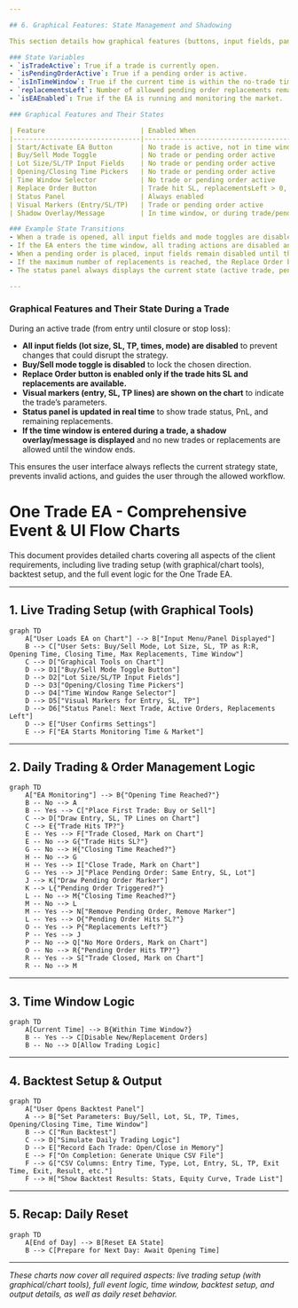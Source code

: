 ```yaml
---

## 6. Graphical Features: State Management and Shadowing

This section details how graphical features (buttons, input fields, panels) are enabled, disabled, or shadowed based on the EA's state and trading situation, according to the strategy logic.

### State Variables
- `isTradeActive`: True if a trade is currently open.
- `isPendingOrderActive`: True if a pending order is active.
- `isInTimeWindow`: True if the current time is within the no-trade time window.
- `replacementsLeft`: Number of allowed pending order replacements remaining.
- `isEAEnabled`: True if the EA is running and monitoring the market.

### Graphical Features and Their States

| Feature                        | Enabled When                                      | Disabled/Shadowed When                                 |
|--------------------------------|---------------------------------------------------|--------------------------------------------------------|
| Start/Activate EA Button       | No trade is active, not in time window            | Trade active, in time window, or EA already running    |
| Buy/Sell Mode Toggle           | No trade or pending order active                  | Trade or pending order active                          |
| Lot Size/SL/TP Input Fields    | No trade or pending order active                  | Trade or pending order active                          |
| Opening/Closing Time Pickers   | No trade or pending order active                  | Trade or pending order active                          |
| Time Window Selector           | No trade or pending order active                  | Trade or pending order active                          |
| Replace Order Button           | Trade hit SL, replacementsLeft > 0, not in window | No replacements left, in time window                   |
| Status Panel                   | Always enabled                                   | Always enabled                                         |
| Visual Markers (Entry/SL/TP)   | Trade or pending order active                     | No trade or pending order active                       |
| Shadow Overlay/Message         | In time window, or during trade/pending order     | Not in time window, no trade/pending order             |

### Example State Transitions
- When a trade is opened, all input fields and mode toggles are disabled (shadowed) until the trade is closed or the daily cycle ends.
- If the EA enters the time window, all trading actions are disabled and a shadow overlay/message is shown.
- When a pending order is placed, input fields remain disabled until the order is triggered or removed.
- If the maximum number of replacements is reached, the Replace Order button is disabled.
- The status panel always displays the current state (active trade, pending order, replacements left, time window status, etc.).

---
```


### Graphical Features and Their State During a Trade

During an active trade (from entry until closure or stop loss):
- **All input fields (lot size, SL, TP, times, mode) are disabled** to prevent changes that could disrupt the strategy.
- **Buy/Sell mode toggle is disabled** to lock the chosen direction.
- **Replace Order button is enabled only if the trade hits SL and replacements are available.**
- **Visual markers (entry, SL, TP lines) are shown on the chart** to indicate the trade’s parameters.
- **Status panel is updated in real time** to show trade status, PnL, and remaining replacements.
- **If the time window is entered during a trade, a shadow overlay/message is displayed** and no new trades or replacements are allowed until the window ends.

This ensures the user interface always reflects the current strategy state, prevents invalid actions, and guides the user through the allowed workflow.
# One Trade EA - Comprehensive Event & UI Flow Charts

This document provides detailed charts covering all aspects of the client requirements, including live trading setup (with graphical/chart tools), backtest setup, and the full event logic for the One Trade EA.

---

## 1. Live Trading Setup (with Graphical Tools)

```mermaid
graph TD
    A["User Loads EA on Chart"] --> B["Input Menu/Panel Displayed"]
    B --> C["User Sets: Buy/Sell Mode, Lot Size, SL, TP as R:R, Opening Time, Closing Time, Max Replacements, Time Window"]
    C --> D["Graphical Tools on Chart"]
    D --> D1["Buy/Sell Mode Toggle Button"]
    D --> D2["Lot Size/SL/TP Input Fields"]
    D --> D3["Opening/Closing Time Pickers"]
    D --> D4["Time Window Range Selector"]
    D --> D5["Visual Markers for Entry, SL, TP"]
    D --> D6["Status Panel: Next Trade, Active Orders, Replacements Left"]
    D --> E["User Confirms Settings"]
    E --> F["EA Starts Monitoring Time & Market"]
```

---

## 2. Daily Trading & Order Management Logic

```mermaid
graph TD
    A["EA Monitoring"] --> B{"Opening Time Reached?"}
    B -- No --> A
    B -- Yes --> C["Place First Trade: Buy or Sell"]
    C --> D["Draw Entry, SL, TP Lines on Chart"]
    C --> E{"Trade Hits TP?"}
    E -- Yes --> F["Trade Closed, Mark on Chart"]
    E -- No --> G{"Trade Hits SL?"}
    G -- No --> H{"Closing Time Reached?"}
    H -- No --> G
    H -- Yes --> I["Close Trade, Mark on Chart"]
    G -- Yes --> J["Place Pending Order: Same Entry, SL, Lot"]
    J --> K["Draw Pending Order Marker"]
    K --> L{"Pending Order Triggered?"}
    L -- No --> M{"Closing Time Reached?"}
    M -- No --> L
    M -- Yes --> N["Remove Pending Order, Remove Marker"]
    L -- Yes --> O{"Pending Order Hits SL?"}
    O -- Yes --> P{"Replacements Left?"}
    P -- Yes --> J
    P -- No --> Q["No More Orders, Mark on Chart"]
    O -- No --> R{"Pending Order Hits TP?"}
    R -- Yes --> S["Trade Closed, Mark on Chart"]
    R -- No --> M
```

---

## 3. Time Window Logic

```mermaid
graph TD
    A[Current Time] --> B{Within Time Window?}
    B -- Yes --> C[Disable New/Replacement Orders]
    B -- No --> D[Allow Trading Logic]
```

---

## 4. Backtest Setup & Output

```mermaid
graph TD
    A["User Opens Backtest Panel"]
    A --> B["Set Parameters: Buy/Sell, Lot, SL, TP, Times, Opening/Closing Time, Time Window"]
    B --> C["Run Backtest"]
    C --> D["Simulate Daily Trading Logic"]
    D --> E["Record Each Trade: Open/Close in Memory"]
    E --> F["On Completion: Generate Unique CSV File"]
    F --> G["CSV Columns: Entry Time, Type, Lot, Entry, SL, TP, Exit Time, Exit, Result, etc."]
    F --> H["Show Backtest Results: Stats, Equity Curve, Trade List"]
```

---

## 5. Recap: Daily Reset

```mermaid
graph TD
    A[End of Day] --> B[Reset EA State]
    B --> C[Prepare for Next Day: Await Opening Time]
```

---

*These charts now cover all required aspects: live trading setup (with graphical/chart tools), full event logic, time window, backtest setup, and output details, as well as daily reset behavior.*
